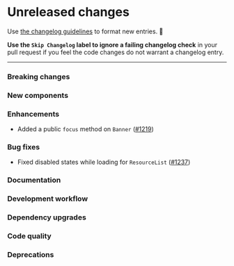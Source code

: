 # Unreleased changes

Use [the changelog guidelines](https://git.io/polaris-changelog-guidelines) to format new entries. 💜

**Use the `Skip Changelog` label to ignore a failing changelog check** in your pull request if you feel the code changes do not warrant a changelog entry.

---

### Breaking changes

### New components

### Enhancements

- Added a public `focus` method on `Banner` ([#1219](https://github.com/Shopify/polaris-react/pull/1219))

### Bug fixes

- Fixed disabled states while loading for `ResourceList` ([#1237](https://github.com/Shopify/polaris-react/pull/1237))

### Documentation

### Development workflow

### Dependency upgrades

### Code quality

### Deprecations
